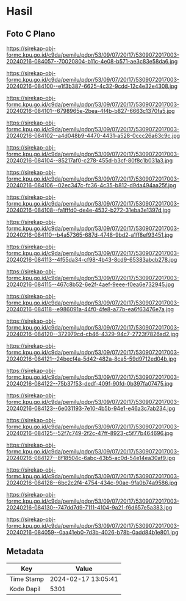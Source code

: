 # Hasil

## Foto C Plano

https://sirekap-obj-formc.kpu.go.id/c9da/pemilu/pdpr/53/09/07/20/17/5309072017003-20240216-084057--70020804-b11c-4e08-b571-ae3c83e58da6.jpg

https://sirekap-obj-formc.kpu.go.id/c9da/pemilu/pdpr/53/09/07/20/17/5309072017003-20240216-084100--e1f3b387-6625-4c32-9cdd-12c4e32e4308.jpg

https://sirekap-obj-formc.kpu.go.id/c9da/pemilu/pdpr/53/09/07/20/17/5309072017003-20240216-084101--6798965e-2bea-4f4b-b827-6663c1370fa5.jpg

https://sirekap-obj-formc.kpu.go.id/c9da/pemilu/pdpr/53/09/07/20/17/5309072017003-20240216-084102--a4d048b9-4470-4431-a528-0ccc26a63c9c.jpg

https://sirekap-obj-formc.kpu.go.id/c9da/pemilu/pdpr/53/09/07/20/17/5309072017003-20240216-084104--85217af0-c278-455d-b3cf-80f8c1b031a3.jpg

https://sirekap-obj-formc.kpu.go.id/c9da/pemilu/pdpr/53/09/07/20/17/5309072017003-20240216-084106--02ec347c-fc36-4c35-b812-d9da494aa25f.jpg

https://sirekap-obj-formc.kpu.go.id/c9da/pemilu/pdpr/53/09/07/20/17/5309072017003-20240216-084108--fa1fffd0-de4e-4532-b272-31eba3e1397d.jpg

https://sirekap-obj-formc.kpu.go.id/c9da/pemilu/pdpr/53/09/07/20/17/5309072017003-20240216-084110--b4a57365-687d-4748-9bd2-a1ff8ef93451.jpg

https://sirekap-obj-formc.kpu.go.id/c9da/pemilu/pdpr/53/09/07/20/17/5309072017003-20240216-084113--4f55da34-cf98-4b43-8cd9-65383abcb278.jpg

https://sirekap-obj-formc.kpu.go.id/c9da/pemilu/pdpr/53/09/07/20/17/5309072017003-20240216-084115--467c8b52-6e2f-4aef-9eee-f0ea6e732945.jpg

https://sirekap-obj-formc.kpu.go.id/c9da/pemilu/pdpr/53/09/07/20/17/5309072017003-20240216-084118--e986091a-44f0-4fe8-a77b-ea6f63476e7a.jpg

https://sirekap-obj-formc.kpu.go.id/c9da/pemilu/pdpr/53/09/07/20/17/5309072017003-20240216-084120--372979cd-cb46-4329-94c7-2723f7826ad2.jpg

https://sirekap-obj-formc.kpu.go.id/c9da/pemilu/pdpr/53/09/07/20/17/5309072017003-20240216-084121--24becf4a-5d42-482a-8ca5-59d9712ed04b.jpg

https://sirekap-obj-formc.kpu.go.id/c9da/pemilu/pdpr/53/09/07/20/17/5309072017003-20240216-084122--75b37f53-dedf-409f-90fd-0b397fa07475.jpg

https://sirekap-obj-formc.kpu.go.id/c9da/pemilu/pdpr/53/09/07/20/17/5309072017003-20240216-084123--6e031193-7e10-4b5b-94e1-e46a3c7ab234.jpg

https://sirekap-obj-formc.kpu.go.id/c9da/pemilu/pdpr/53/09/07/20/17/5309072017003-20240216-084125--52f7c749-2f2c-47ff-8923-c5f77b464696.jpg

https://sirekap-obj-formc.kpu.go.id/c9da/pemilu/pdpr/53/09/07/20/17/5309072017003-20240216-084127--8f18504c-6abc-43b5-ac0d-54e14ea30af9.jpg

https://sirekap-obj-formc.kpu.go.id/c9da/pemilu/pdpr/53/09/07/20/17/5309072017003-20240216-084128--6bc2c2f4-4754-434c-90ae-9fa0b74a9586.jpg

https://sirekap-obj-formc.kpu.go.id/c9da/pemilu/pdpr/53/09/07/20/17/5309072017003-20240216-084130--747dd7d9-7111-4104-9a21-f6d657e5a383.jpg

https://sirekap-obj-formc.kpu.go.id/c9da/pemilu/pdpr/53/09/07/20/17/5309072017003-20240216-084059--0aa41eb0-7d3b-4026-b78b-0add84b1e801.jpg


## Metadata

| Key        | Value               |
| ---------- | ------------------- |
| Time Stamp | 2024-02-17 13:05:41 |
| Kode Dapil | 5301                |



